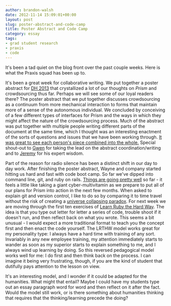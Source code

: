 ```yaml
---
author: brandon-walsh
date: 2012-11-14 15:09:01+00:00
layout: post
slug: poster-abstract-and-code-camp
title: Poster Abstract and Code Camp
category: essay
tags:
- grad student research
- praxis
- code
---
```


It's been a tad quiet on the blog front over the past couple weeks. Here is what the Praxis squad has been up to.

It's been a great week for collaborative writing. We put together a poster abstract for [DH 2013](http://dh2013.unl.edu/) that crystallized a lot of our thoughts on _Prism_ and crowdsourcing thus far. Perhaps we will see some of our loyal readers there? The poster abstract that we put together discusses crowdsourcing as a continuum from more mechanical interaction to forms that maintain more of a sense of the autonomous individual. We concluded by conceiving of a few different types of interfaces for Prism and the ways in which they might affect the nature of the crowdsourcing process. Much of the abstract was put together with multiple people writing different parts of the document at the same time, which I thought was an interesting enactment of the sorts of questions and issues that we have been working through. [It was great to see each person's piece combined into the whole.](http://www.youtube.com/watch?v=ikqfgnZPPmE) Special shout-out to [Gwen](https://scholarslab.org/people/gwen-nally/) for taking the lead on the abstract coordination/writing and to [Jeremy](https://scholarslab.org/people/jeremy-boggs/) for his expert wisdom.

Part of the reason for radio silence has been a distinct shift in our day to day work. After finishing the poster abstract, Wayne and company started hitting us hard and fast with code boot camp. So far we've dipped into command line, git, and ruby on rails. [Things are going pretty well](http://www.youtube.com/watch?v=sxEXBXG0ymg&feature=related) so far - it feels a little like taking a giant cyber-multivitamin as we prepare to put all of our plans for Prism into action in the next few months. When asked to explain git and version control, I like to do so by comparing it to time travel without the risk of creating a [universe collapsing paradox](http://www.youtube.com/watch?v=qKqd27h7KjM). For next week we are moving through the first ten exercises of [Learn Ruby the Hard Way](http://ruby.learncodethehardway.org/book/). The idea is that you type out letter for letter a series of code, trouble shoot if it doesn't run, and then reflect back on what you wrote. This seems a bit unusual - I would expect a more traditional format to teach you the concept first and then enact the code yourself. The LRTHW model works great for my personality type: I always have a hard time with training of any sort. Invariably in any new employee training, my attention immediately starts to wander as soon as my superior starts to explain something to me, and I always wind up learning by doing. So this reversed pedagogical model works well for me: I do first and then think back on the process. I can imagine it being very frustrating, though, if you are the kind of student that dutifully pays attention to the lesson on view.

It's an interesting model, and I wonder if it could be adapted for the humanities. What might that entail? Maybe I could have my students type out an essay paragraph word for word and then reflect on it after the fact. Would the model still work, or is there something about humanities thinking that requires that the thinking/learning precede the doing?
